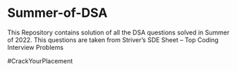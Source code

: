 # Summer-of-DSA

This Repository contains solution of all the DSA questions solved in Summer of 2022. 
This questions are taken from Striver’s SDE Sheet – Top Coding Interview Problems

#CrackYourPlacement
